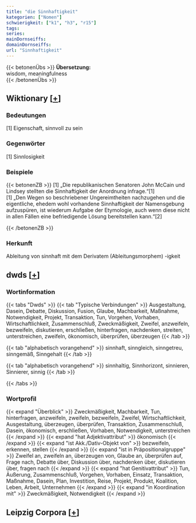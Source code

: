 ```yaml
---
title: "die Sinnhaftigkeit"
kategorien: ["Nomen"]
schwierigkeit: ["k1", "h3", "r15"]
tags:
series:
mainDornseiffs:
domainDornseiffs:
url: "Sinnhaftigkeit"
---
```


{{< betonenÜbs >}}
**Übersetzung:**  
wisdom, meaningfulness  
{{< /betonenÜbs >}}

## Wiktionary [[+](https://de.wiktionary.org/wiki/Sinnhaftigkeit)]

### Bedeutungen
[1] Eigenschaft, sinnvoll zu sein  

### Gegenwörter
[1] Sinnlosigkeit  

### Beispiele
{{< betonenZB >}}
[1] „Die republikanischen Senatoren John McCain und Lindsey stellten die Sinnhaftigkeit der Anordnung infrage.“[1]  
[1] „Den Wegen so beschriebener Ungereimtheiten nachzugehen und die eigentliche, ehedem wohl vorhandene Sinnhaftigkeit der Namensgebung aufzuspüren, ist wiederum Aufgabe der Etymologie, auch wenn diese nicht in allen Fällen eine befriedigende Lösung bereitstellen kann.“[2]  

{{< /betonenZB >}}
### Herkunft
Ableitung von sinnhaft mit dem Derivatem (Ableitungsmorphem) -igkeit  



## dwds [[+](https://www.dwds.de/wb/Sinnhaftigkeit)]

### Wortinformation
{{< tabs "Dwds" >}}
{{< tab "Typische Verbindungen" >}}
Ausgestaltung, Dasein, Debatte, Diskussion, Fusion, Glaube, Machbarkeit, Maßnahme, Notwendigkeit, Projekt, Transaktion, Tun, Vorgehen, Vorhaben, Wirtschaftlichkeit, Zusammenschluß, Zweckmäßigkeit, Zweifel, anzweifeln, bezweifeln, diskutieren, erschließen, hinterfragen, nachdenken, streiten, unterstreichen, zweifeln, ökonomisch, überprüfen, überzeugen
{{< /tab >}}

{{< tab "alphabetisch vorangehend" >}}
sinnhaft, sinngleich, sinngetreu, sinngemäß, Sinngehalt
{{< /tab >}}

{{< tab "alphabetisch vorangehend" >}}
sinnhaltig, Sinnhorizont, sinnieren, Sinnierer, sinnig
{{< /tab >}}

{{< /tabs >}}

### Wortprofil
{{< expand "Überblick" >}} Zweckmäßigkeit, Machbarkeit, Tun, hinterfragen, anzweifeln, zweifeln, bezweifeln, Zweifel, Wirtschaftlichkeit, Ausgestaltung, überzeugen, überprüfen, Transaktion, Zusammenschluß, Dasein, ökonomisch, erschließen, Vorhaben, Notwendigkeit, unterstreichen {{< /expand >}}
{{< expand "hat Adjektivattribut" >}} ökonomisch {{< /expand >}}
{{< expand "ist Akk./Dativ-Objekt von" >}} bezweifeln, erkennen, stellen {{< /expand >}}
{{< expand "ist in Präpositionalgruppe" >}} Zweifel an, zweifeln an, überzeugen von, Glaube an, überprüfen auf, Frage nach, Debatte über, Diskussion über, nachdenken über, diskutieren über, fragen nach {{< /expand >}}
{{< expand "hat Genitivattribut" >}} Tun, Äußerung, Zusammenschluß, Vorgehen, Vorhaben, Einsatz, Transaktion, Maßnahme, Dasein, Plan, Investition, Reise, Projekt, Produkt, Koalition, Leben, Arbeit, Unternehmen {{< /expand >}}
{{< expand "in Koordination mit" >}} Zweckmäßigkeit, Notwendigkeit {{< /expand >}}

## Leipzig Corpora [[+](https://corpora.uni-leipzig.de/en/res?word=Sinnhaftigkeit&corpusId=deu_newscrawl-public_2018)]

